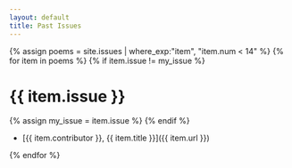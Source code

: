```yaml
---
layout: default
title: Past Issues
---
```


{% assign poems = site.issues | where_exp:"item", "item.num < 14" %}
{% for item in poems %}
{% if item.issue != my_issue %}
# {{ item.issue }}
{% assign my_issue = item.issue %}
{% endif %}

-   [{{ item.contributor }}, {{ item.title }}]({{ item.url }})

{% endfor %}
